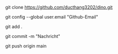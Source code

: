 git clone https://github.com/ducthang3202/dino.git

git config --global user.email "Github-Email"

git add .

git commit -m "Nachricht"

git push origin main

